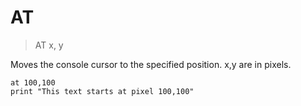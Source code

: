 # AT

> AT x, y

Moves the console cursor to the specified position. x,y are in pixels.

```smallbasic
at 100,100
print "This text starts at pixel 100,100"
```


